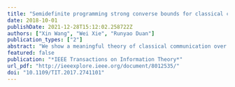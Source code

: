 ```yaml
---
title: "Semidefinite programming strong converse bounds for classical capacity"
date: 2018-10-01
publishDate: 2021-12-28T15:12:02.258722Z
authors: ["Xin Wang", "Wei Xie", "Runyao Duan"]
publication_types: ["2"]
abstract: "We show a meaningful theory of classical communication over quantum channels when assisted by no-signalling (NS) and PPT-preserving (PPT) codes, for which both the optimal success probability of a given transmission rate and one-shot $ε$-error capacity are formalized as semidefinite programs (SDPs). Based on this, we obtain improved SDP finite blocklength converse bounds for general quantum channels, which also reduce to the converse bound of Polyanskiy, Poor, and Verdú for classical channels. Furthermore, we derive two SDP strong converse bounds for the classical capacity of a general quantum channel: for any code with a rate exceeding either of the two bounds of the channel, the success probability vanishes exponentially fast as the number of channel uses increases. In particular, applying our efficiently computable bounds, we derive improved upper bounds to the classical capacity of the class of amplitude damping channels. Remarkably, we also establish the strong converse property for the classical and private capacities of a new class of quantum channels. We finally study the zero-error setting and provide efficiently computable upper bounds on the one-shot zero-error capacity of a general quantum channel."
featured: false
publication: "*IEEE Transactions on Information Theory*"
url_pdf: "http://ieeexplore.ieee.org/document/8012535/"
doi: "10.1109/TIT.2017.2741101"
---
```


